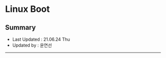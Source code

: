 Linux Boot 
====================================
## Summary
- Last Updated : 21.06.24 Thu   
- Updated by : 윤연선
-----------------------------------



